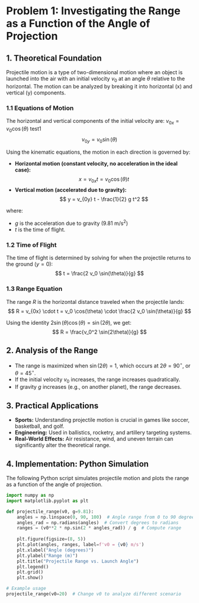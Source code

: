 # **Problem 1: Investigating the Range as a Function of the Angle of Projection**

## **1. Theoretical Foundation**
Projectile motion is a type of two-dimensional motion where an object is launched into the air with an initial velocity $v_0$ at an angle $\theta$ relative to the horizontal. The motion can be analyzed by breaking it into horizontal (x) and vertical (y) components.

### **1.1 Equations of Motion**
The horizontal and vertical components of the initial velocity are:
$v_{0x} = v_0 \cos(\theta)$ test1
$$v_{0y} = v_0 \sin(\theta)$$

Using the kinematic equations, the motion in each direction is governed by:
- **Horizontal motion (constant velocity, no acceleration in the ideal case):**
  $$x = v_{0x} t = v_0 \cos(\theta) t$$
- **Vertical motion (accelerated due to gravity):**
  $$ y = v_{0y} t - \frac{1}{2} g t^2 $$

where:
- $g$ is the acceleration due to gravity $(9.81 \text{ m/s}^2)$
- $t$ is the time of flight.

### **1.2 Time of Flight**
The time of flight is determined by solving for when the projectile returns to the ground $(y = 0)$:
$$ t = \frac{2 v_0 \sin(\theta)}{g} $$

### **1.3 Range Equation**
The range $R$ is the horizontal distance traveled when the projectile lands:
$$ R = v_{0x} \cdot t = v_0 \cos(\theta) \cdot \frac{2 v_0 \sin(\theta)}{g} $$

Using the identity $2 \sin(\theta) \cos(\theta) = \sin(2\theta)$, we get:
$$ R = \frac{v_0^2 \sin(2\theta)}{g} $$

## **2. Analysis of the Range**
- The range is maximized when $\sin(2\theta) = 1$, which occurs at $2\theta = 90^\circ$, or $\theta = 45^\circ$.
- If the initial velocity $v_0$ increases, the range increases quadratically.
- If gravity $g$ increases (e.g., on another planet), the range decreases.

## **3. Practical Applications**
- **Sports:** Understanding projectile motion is crucial in games like soccer, basketball, and golf.
- **Engineering:** Used in ballistics, rocketry, and artillery targeting systems.
- **Real-World Effects:** Air resistance, wind, and uneven terrain can significantly alter the theoretical range.

## **4. Implementation: Python Simulation**
The following Python script simulates projectile motion and plots the range as a function of the angle of projection.

```python
import numpy as np
import matplotlib.pyplot as plt

def projectile_range(v0, g=9.81):
    angles = np.linspace(0, 90, 100)  # Angle range from 0 to 90 degrees
    angles_rad = np.radians(angles)  # Convert degrees to radians
    ranges = (v0**2 * np.sin(2 * angles_rad)) / g  # Compute range
    
    plt.figure(figsize=(8, 5))
    plt.plot(angles, ranges, label=f'v0 = {v0} m/s')
    plt.xlabel("Angle (degrees)")
    plt.ylabel("Range (m)")
    plt.title("Projectile Range vs. Launch Angle")
    plt.legend()
    plt.grid()
    plt.show()

# Example usage
projectile_range(v0=20)  # Change v0 to analyze different scenario